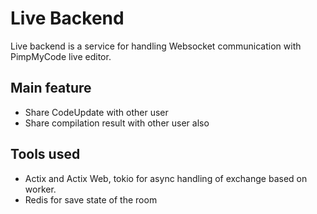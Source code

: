 # Live Backend

Live backend is a service for handling Websocket communication with PimpMyCode live editor.

## Main feature

- Share CodeUpdate with other user
- Share compilation result with other user also

## Tools used

- Actix and Actix Web, tokio for async handling of exchange based on worker.
- Redis for save state of the room
